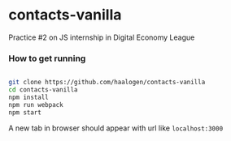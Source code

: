 # contacts-vanilla
Practice #2 on JS internship in Digital Economy League

### How to get running
```bash

git clone https://github.com/haalogen/contacts-vanilla
cd contacts-vanilla
npm install
npm run webpack
npm start

```

A new tab in browser should appear with url like `localhost:3000`
